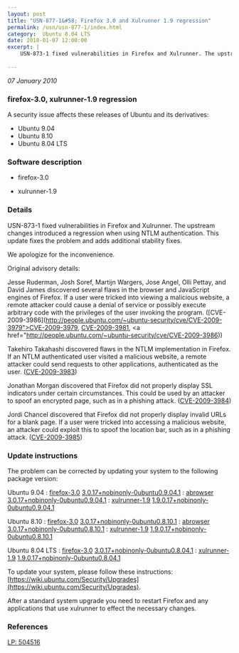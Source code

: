 ```yaml
---
layout: post
title: "USN-877-1&#58; Firefox 3.0 and Xulrunner 1.9 regression"
permalink: /usn/usn-877-1/index.html
category:  Ubuntu 8.04 LTS
date: 2010-01-07 12:00:00
excerpt: |
    USN-873-1 fixed vulnerabilities in Firefox and Xulrunner. The upstream changes introduced a regression when using NTLM authentication. This update fixes the problem and adds additional stability fixes.
    
--- 
```

 
 

*07 January 2010*

### firefox-3.0, xulrunner-1.9 regression

A security issue affects these releases of Ubuntu and its derivatives:

* Ubuntu 9.04
* Ubuntu 8.10
* Ubuntu 8.04 LTS

### Software description

* firefox-3.0 

* xulrunner-1.9 

### Details

USN-873-1 fixed vulnerabilities in Firefox and Xulrunner. The upstream changes introduced a regression when using NTLM authentication. This update fixes the problem and adds additional stability fixes.

We apologize for the inconvenience.

Original advisory details:

 Jesse Ruderman, Josh Soref, Martijn Wargers, Jose Angel, Olli Pettay, and David James discovered several flaws in the browser and JavaScript engines of Firefox. If a user were tricked into viewing a malicious website, a remote attacker could cause a denial of service or possibly execute arbitrary code with the privileges of the user invoking the program. ([CVE-2009-3986](http://people.ubuntu.com/~ubuntu-security/cve/CVE-2009-3979">CVE-2009-3979</a>, <a href="http://people.ubuntu.com/~ubuntu-security/cve/CVE-2009-3981">CVE-2009-3981</a>, <a href="http://people.ubuntu.com/~ubuntu-security/cve/CVE-2009-3986))

 Takehiro Takahashi discovered flaws in the NTLM implementation in Firefox. If an NTLM authenticated user visited a malicious website, a remote attacker could send requests to other applications, authenticated as the user. ([CVE-2009-3983](http://people.ubuntu.com/~ubuntu-security/cve/CVE-2009-3983))

 Jonathan Morgan discovered that Firefox did not properly display SSL indicators under certain circumstances. This could be used by an attacker to spoof an encrypted page, such as in a phishing attack. ([CVE-2009-3984](http://people.ubuntu.com/~ubuntu-security/cve/CVE-2009-3984))

 Jordi Chancel discovered that Firefox did not properly display invalid URLs for a blank page. If a user were tricked into accessing a malicious website, an attacker could exploit this to spoof the location bar, such as in a phishing attack. ([CVE-2009-3985](http://people.ubuntu.com/~ubuntu-security/cve/CVE-2009-3985)) 

### Update instructions

The problem can be corrected by updating your system to the following package version:

Ubuntu 9.04
 : [firefox-3.0](https://launchpad.net/ubuntu/+source/firefox-3.0) <span> [3.0.17+nobinonly-0ubuntu0.9.04.1](https://launchpad.net/ubuntu/+source/firefox-3.0/3.0.17+nobinonly-0ubuntu0.9.04.1) </span> 
 : [abrowser](https://launchpad.net/ubuntu/+source/firefox-3.0) <span> [3.0.17+nobinonly-0ubuntu0.9.04.1](https://launchpad.net/ubuntu/+source/firefox-3.0/3.0.17+nobinonly-0ubuntu0.9.04.1) </span> 
 : [xulrunner-1.9](https://launchpad.net/ubuntu/+source/xulrunner-1.9) <span> [1.9.0.17+nobinonly-0ubuntu0.9.04.1](https://launchpad.net/ubuntu/+source/xulrunner-1.9/1.9.0.17+nobinonly-0ubuntu0.9.04.1) </span> 

Ubuntu 8.10
 : [firefox-3.0](https://launchpad.net/ubuntu/+source/firefox-3.0) <span> [3.0.17+nobinonly-0ubuntu0.8.10.1](https://launchpad.net/ubuntu/+source/firefox-3.0/3.0.17+nobinonly-0ubuntu0.8.10.1) </span> 
 : [abrowser](https://launchpad.net/ubuntu/+source/firefox-3.0) <span> [3.0.17+nobinonly-0ubuntu0.8.10.1](https://launchpad.net/ubuntu/+source/firefox-3.0/3.0.17+nobinonly-0ubuntu0.8.10.1) </span> 
 : [xulrunner-1.9](https://launchpad.net/ubuntu/+source/xulrunner-1.9) <span> [1.9.0.17+nobinonly-0ubuntu0.8.10.1](https://launchpad.net/ubuntu/+source/xulrunner-1.9/1.9.0.17+nobinonly-0ubuntu0.8.10.1) </span> 

Ubuntu 8.04 LTS
 : [firefox-3.0](https://launchpad.net/ubuntu/+source/firefox-3.0) <span> [3.0.17+nobinonly-0ubuntu0.8.04.1](https://launchpad.net/ubuntu/+source/firefox-3.0/3.0.17+nobinonly-0ubuntu0.8.04.1) </span> 
 : [xulrunner-1.9](https://launchpad.net/ubuntu/+source/xulrunner-1.9) <span> [1.9.0.17+nobinonly-0ubuntu0.8.04.1](https://launchpad.net/ubuntu/+source/xulrunner-1.9/1.9.0.17+nobinonly-0ubuntu0.8.04.1) </span> 

To update your system, please follow these instructions: [https://wiki.ubuntu.com/Security/Upgrades](https://wiki.ubuntu.com/Security/Upgrades).

After a standard system upgrade you need to restart Firefox and any applications that use xulrunner to effect the necessary changes. 

### References

 
 [LP: 504516](https://launchpad.net/bugs/504516)
 

